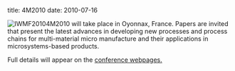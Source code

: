 title: 4M2010
date: 2010-07-16 

<!--break-->
![IWMF2010]("/4m-association/images/4m-logotight.png)4M2010 will take place in Oyonnax, France. Papers are invited that present the latest advances in developing new processes and process chains for multi-material micro manufacture and their applications in microsystems-based products.  
  
Full details will appear on the [conference webpages.](/4m-association/conference/2010/2010.html)